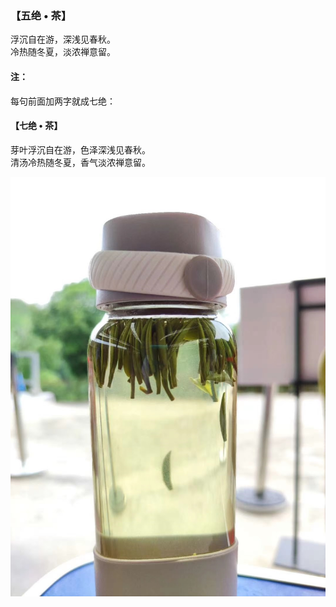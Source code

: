 ### 【五绝 • 茶】
浮沉自在游，深浅见春秋。\
冷热随冬夏，淡浓禅意留。

#### 注：
每句前面加两字就成七绝：

#### 【七绝 • 茶】

芽叶浮沉自在游，色泽深浅见春秋。\
清汤冷热随冬夏，香气淡浓禅意留。

![](02.jpg)
